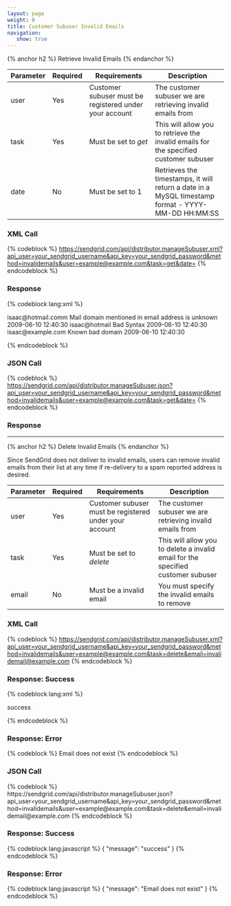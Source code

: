 ```yaml
---
layout: page
weight: 0
title: Customer Subuser Invalid Emails
navigation:
   show: true
---
```


{% anchor h2 %} Retrieve Invalid Emails {% endanchor %}


<table class="table table-bordered table-striped">
   <thead>
      <tr>
         <th>Parameter</th>
         <th>Required</th>
         <th>Requirements</th>
         <th>Description</th>
      </tr>
   </thead>
   <tbody>
      <tr>
         <td>user</td>
         <td>Yes</td>
         <td>Customer subuser must be registered under your account</td>
         <td>The customer subuser we are retrieving invalid emails from</td>
      </tr>
      <tr>
         <td>task</td>
         <td>Yes</td>
         <td>
            Must be set to
            <em>get</em>
         </td>
         <td>This will allow you to retrieve the invalid emails for the specified customer subuser</td>
      </tr>
      <tr>
         <td>date</td>
         <td>No</td>
         <td>Must be set to 1</td>
         <td>Retrieves the timestamps, it will return a date in a MySQL timestamp format - YYYY-MM-DD HH:MM:SS</td>
      </tr>
   </tbody>
</table>


### XML Call



{% codeblock %}
https://sendgrid.com/api/distributor.manageSubuser.xml?api_user=your_sendgrid_username&api_key=your_sendgrid_password&method=invalidemails&user=example@example.com&task=get&date=
{% endcodeblock %}
<h3>Response</h3>

{% codeblock lang:xml %}
<?xml version="1.0" encoding="ISO-8859-1"?>

<invalidemails>
   <invalidemail>
      <email>isaac@hotmail.comm</email>
      <reason>Mail
domain mentioned in email address is unknown</reason>
      <created>2009-06-10
12:40:30</created>
   </invalidemail>
   <invalidemail>
      <email>isaac@hotmail</email>
      <reason>Bad
Syntax</reason>
      <created>2009-06-10
12:40:30</created>
   </invalidemail>
   <invalidemail>
      <email>isaac@example.com</email>
      <reason>Known
bad domain</reason>
      <created>2009-06-10
12:40:30</created>
   </invalidemail>
</invalidemails>

{% endcodeblock %}




### JSON Call



{% codeblock %}
https://sendgrid.com/api/distributor.manageSubuser.json?api_user=your_sendgrid_username&api_key=your_sendgrid_password&method=invalidemails&user=example@example.com&task=get&date=
{% endcodeblock %}
<h3>Response</h3>




* * * * *


{% anchor h2 %} Delete Invalid Emails {% endanchor %}


Since SendGrid does not deliver to invalid emails, users can remove invalid emails from their list at any time if re-delivery to a spam reported address is desired.

<table class="table table-bordered table-striped">
   <thead>
      <tr>
         <th>Parameter</th>
         <th>Required</th>
         <th>Requirements</th>
         <th>Description</th>
      </tr>
   </thead>
   <tbody>
      <tr>
         <td>user</td>
         <td>Yes</td>
         <td>Customer subuser must be registered under your account</td>
         <td>The customer subuser we are retrieving invalid emails from</td>
      </tr>
      <tr>
         <td>task</td>
         <td>Yes</td>
         <td>
            Must be set to
            <em>delete</em>
         </td>
         <td>This will allow you to delete a invalid email for the specified customer subuser</td>
      </tr>
      <tr>
         <td>email</td>
         <td>No</td>
         <td>Must be a invalid email</td>
         <td>You must specify the invalid emails to remove</td>
      </tr>
   </tbody>
</table>


### XML Call



{% codeblock %}
https://sendgrid.com/api/distributor.manageSubuser.xml?api_user=your_sendgrid_username&api_key=your_sendgrid_password&method=invalidemails&user=example@example.com&task=delete&email=invalidemail@example.com
{% endcodeblock %}
<h3>Response: Success</h3>

{% codeblock lang:xml %}
<?xml version="1.0" encoding="ISO-8859-1"?>

<result>
   <message>success</message>
</result>

{% endcodeblock %}




### Response: Error



{% codeblock %}
<result><message>Email does not exist</message></result>
{% endcodeblock %}
<h3>JSON Call</h3>
{% codeblock %}
https://sendgrid.com/api/distributor.manageSubuser.json?api_user=your_sendgrid_username&api_key=your_sendgrid_password&method=invalidemails&user=example@example.com&task=delete&email=invalidemail@example.com
{% endcodeblock %}



### Response: Success




{% codeblock lang:javascript %}
{
  "message": "success"
}
{% endcodeblock %}




### Response: Error




{% codeblock lang:javascript %}
{
  "message": "Email does not exist"
}
{% endcodeblock %}



